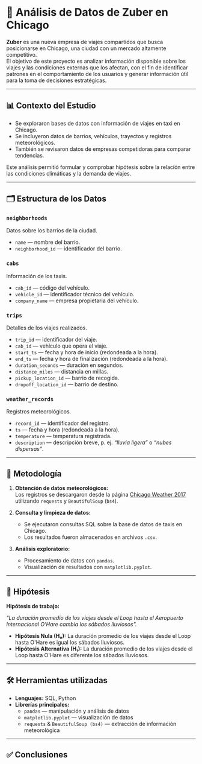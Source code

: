 # 🚖 Análisis de Datos de Zuber en Chicago  

**Zuber** es una nueva empresa de viajes compartidos que busca posicionarse en Chicago, una ciudad con un mercado altamente competitivo.  
El objetivo de este proyecto es analizar información disponible sobre los viajes y las condiciones externas que los afectan, con el fin de identificar patrones en el comportamiento de los usuarios y generar información útil para la toma de decisiones estratégicas.  

---

## 📊 Contexto del Estudio  
- Se exploraron bases de datos con información de viajes en taxi en Chicago.  
- Se incluyeron datos de barrios, vehículos, trayectos y registros meteorológicos.  
- También se revisaron datos de empresas competidoras para comparar tendencias.  

Este análisis permitió formular y comprobar hipótesis sobre la relación entre las condiciones climáticas y la demanda de viajes.  

---

## 🗂️ Estructura de los Datos  

### `neighborhoods`  
Datos sobre los barrios de la ciudad.  
- `name` — nombre del barrio.  
- `neighborhood_id` — identificador del barrio.  

### `cabs`  
Información de los taxis.  
- `cab_id` — código del vehículo.  
- `vehicle_id` — identificador técnico del vehículo.  
- `company_name` — empresa propietaria del vehículo.  

### `trips`  
Detalles de los viajes realizados.  
- `trip_id` — identificador del viaje.  
- `cab_id` — vehículo que opera el viaje.  
- `start_ts` — fecha y hora de inicio (redondeada a la hora).  
- `end_ts` — fecha y hora de finalización (redondeada a la hora).  
- `duration_seconds` — duración en segundos.  
- `distance_miles` — distancia en millas.  
- `pickup_location_id` — barrio de recogida.  
- `dropoff_location_id` — barrio de destino.  

### `weather_records`  
Registros meteorológicos.  
- `record_id` — identificador del registro.  
- `ts` — fecha y hora (redondeada a la hora).  
- `temperature` — temperatura registrada.  
- `description` — descripción breve, p. ej. *“lluvia ligera”* o *“nubes dispersas”*.  

---

## 🔎 Metodología  

1. **Obtención de datos meteorológicos:**  
   Los registros se descargaron desde la página [Chicago Weather 2017](https://practicum-content.s3.us-west-1.amazonaws.com/data-analyst-eng/moved_chicago_weather_2017.html) utilizando `requests` y `BeautifulSoup` (`bs4`).  

2. **Consulta y limpieza de datos:**  
   - Se ejecutaron consultas SQL sobre la base de datos de taxis en Chicago.  
   - Los resultados fueron almacenados en archivos `.csv`.  

3. **Análisis exploratorio:**  
   - Procesamiento de datos con `pandas`.  
   - Visualización de resultados con `matplotlib.pyplot`.  

---

## 📐 Hipótesis  

**Hipótesis de trabajo:**

*"La duración promedio de los viajes desde el Loop hasta el Aeropuerto Internacional O'Hare cambia los sábados lluviosos".*

- **Hipótesis Nula (H₀):** La duración promedio de los viajes desde el Loop hasta O'Hare es igual los sábados lluviosos.  
- **Hipótesis Alternativa (H₁):** La duración promedio de los viajes desde el Loop hasta O'Hare es diferente los sábados lluviosos.  

---

## 🛠️ Herramientas utilizadas  

- **Lenguajes:** SQL, Python  
- **Librerías principales:**  
  - `pandas` — manipulación y análisis de datos  
  - `matplotlib.pyplot` — visualización de datos  
  - `requests` & `BeautifulSoup (bs4)` — extracción de información meteorológica  

---

## ✅ Conclusiones
